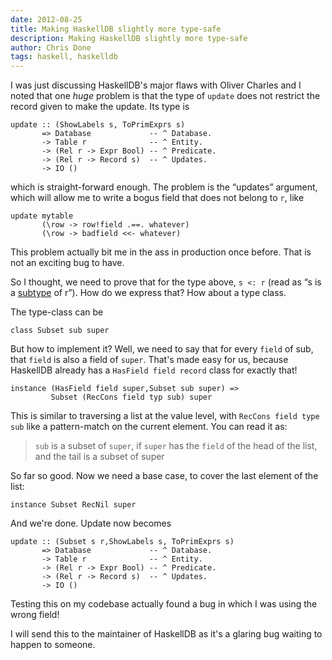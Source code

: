 ```yaml
---
date: 2012-08-25
title: Making HaskellDB slightly more type-safe
description: Making HaskellDB slightly more type-safe
author: Chris Done
tags: haskell, haskelldb
---
```


I was just discussing HaskellDB's major flaws with Oliver Charles and
I noted that one *huge* problem is that the type of `update` does not
restrict the record given to make the update. Its type is

    update :: (ShowLabels s, ToPrimExprs s)
           => Database             -- ^ Database.
           -> Table r              -- ^ Entity.
           -> (Rel r -> Expr Bool) -- ^ Predicate.
           -> (Rel r -> Record s)  -- ^ Updates.
           -> IO ()

which is straight-forward enough. The problem is the “updates”
argument, which will allow me to write a bogus field that does not
belong to `r`, like

    update mytable
           (\row -> row!field .==. whatever)
           (\row -> badfield <<- whatever)

This problem actually bit me in the ass in production once
before. That is not an exciting bug to have.

So I thought, we need to prove that for the type above, `s <: r` (read
as “s is a
[subtype](http://en.wikipedia.org/wiki/Subtype_polymorphism) of
r”). How do we express that? How about a type class.

The type-class can be

    class Subset sub super

But how to implement it? Well, we need to say that for every `field`
of sub, that `field` is also a field of `super`. That's made easy for
us, because HaskellDB already has a `HasField field record` class for
exactly that!

    instance (HasField field super,Subset sub super) =>
             Subset (RecCons field typ sub) super

This is similar to traversing a list at the value level, with `RecCons
field type sub` like a pattern-match on the current element. You can
read it as:

> `sub` is a subset of `super`, if `super` has the `field` of the
>  head of the list, and the tail is a subset of super

So far so good. Now we need a base case, to cover the last element of
the list:

    instance Subset RecNil super

And we're done. Update now becomes

    update :: (Subset s r,ShowLabels s, ToPrimExprs s)
           => Database             -- ^ Database.
           -> Table r              -- ^ Entity.
           -> (Rel r -> Expr Bool) -- ^ Predicate.
           -> (Rel r -> Record s)  -- ^ Updates.
           -> IO ()

Testing this on my codebase actually found a bug in which I was using
the wrong field!

I will send this to the maintainer of HaskellDB as it's a glaring bug
waiting to happen to someone.
